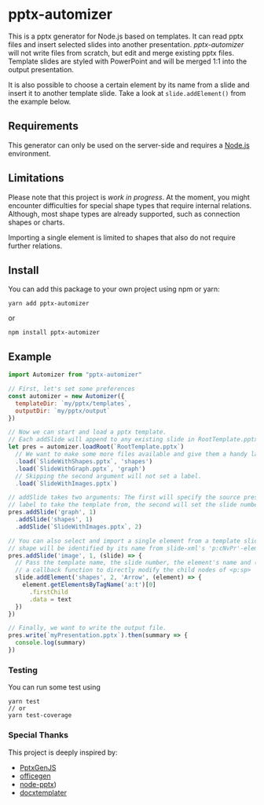 # pptx-automizer
This is a pptx generator for Node.js based on templates. It can read pptx files and insert selected slides into another presentation. *pptx-automizer* will not write files from scratch, but edit and merge existing pptx files. Template slides are styled with PowerPoint and will be merged 1:1 into the output presentation.

It is also possible to choose a certain element by its name from a slide and insert it to another template slide. Take a look at <code>slide.addElement()</code> from the example below.

## Requirements
This generator can only be used on the server-side and requires a [Node.js](https://nodejs.org/en/download/package-manager/) environment.

## Limitations
Please note that this project is *work in progress*. At the moment, you might encounter difficulties for special shape types that require internal relations.
Although, most shape types are already supported, such as connection shapes or charts.

Importing a single element is limited to shapes that also do not require further relations.

## Install
You can add this package to your own project using npm or yarn:
```
yarn add pptx-automizer
```
or
```
npm install pptx-automizer
```

## Example
```js
import Automizer from "pptx-automizer"

// First, let's set some preferences
const automizer = new Automizer({
  templateDir: `my/pptx/templates`,
  outputDir: `my/pptx/output`
})

// Now we can start and load a pptx template.
// Each addSlide will append to any existing slide in RootTemplate.pptx.
let pres = automizer.loadRoot(`RootTemplate.pptx`)
  // We want to make some more files available and give them a handy label.
  .load(`SlideWithShapes.pptx`, 'shapes')
  .load(`SlideWithGraph.pptx`, 'graph')
  // Skipping the second argument will not set a label.
  .load(`SlideWithImages.pptx`)

// addSlide takes two arguments: The first will specify the source presentation's
// label to take the template from, the second will set the slide number to require.
pres.addSlide('graph', 1)
  .addSlide('shapes', 1)
  .addSlide(`SlideWithImages.pptx`, 2)

// You can also select and import a single element from a template slide. The desired
// shape will be identified by its name from slide-xml's 'p:cNvPr'-element.
pres.addSlide('image', 1, (slide) => {
  // Pass the template name, the slide number, the element's name and (optionally)
  // a callback function to directly modify the child nodes of <p:sp>
  slide.addElement('shapes', 2, 'Arrow', (element) => {
    element.getElementsByTagName('a:t')[0]
      .firstChild
      .data = text
  })
})

// Finally, we want to write the output file.
pres.write(`myPresentation.pptx`).then(summary => {
  console.log(summary)
})
```

### Testing
You can run some test using
```
yarn test
// or
yarn test-coverage
```

### Special Thanks
This project is deeply inspired by:

* [PptxGenJS](https://github.com/gitbrent/PptxGenJS)
* [officegen](https://github.com/Ziv-Barber/officegen)
* [node-pptx](https://github.com/heavysixer/node-pptx))
* [docxtemplater](https://github.com/open-xml-templating/docxtemplater)